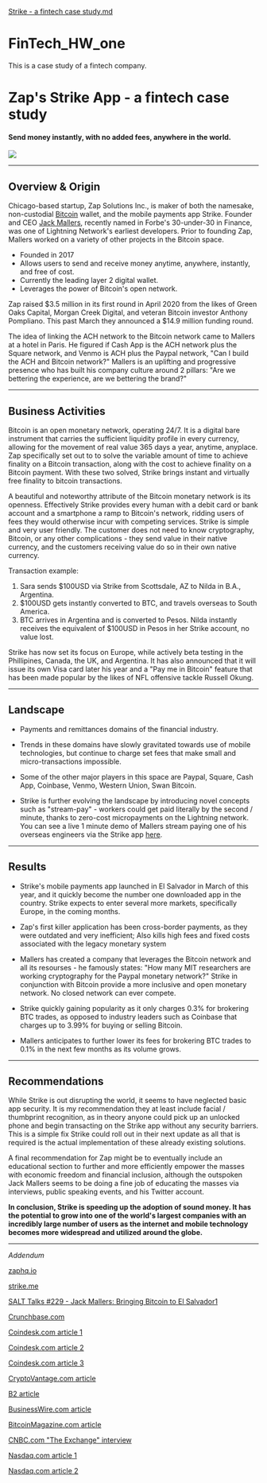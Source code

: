 [Strike - a fintech case study.md](https://github.com/cryptome/FinTech_HW_one/files/7026614/Strike.-.a.fintech.case.study.md)


# FinTech_HW_one
This is a case study of a fintech company.

# Zap's Strike App - a fintech case study

#### Send money instantly, with no added fees, anywhere in the world.

![](https://blog.bitnovo.com/wp-content/uploads/2021/02/que%CC%81-es-strike-by-Zap-1024x701.jpg)



___

## Overview & Origin

Chicago-based startup, Zap Solutions Inc., is maker of both the namesake, non-custodial [Bitcoin](https://bitcoin.org/en/) wallet, and the mobile payments app Strike. Founder and CEO [Jack Mallers](https://www.forbes.com/30-under-30/2021/finance/?profile=jack-mallers), recently named in Forbe's 30-under-30 in Finance, was one of Lightning Network's earliest developers. Prior to founding Zap, Mallers worked on a variety of other projects in the Bitcoin space.

- Founded in 2017
- Allows users to send and receive money anytime, anywhere, instantly, and free of cost.
- Currently the leading layer 2 digital wallet. 
- Leverages the power of Bitcoin's open network. 

Zap raised $3.5 million in its first round in April 2020 from the likes of Green Oaks Capital, Morgan Creek Digital, and veteran Bitcoin investor Anthony Pompliano. This past March they announced a $14.9 million funding round.

The idea of linking the ACH network to the Bitcoin network came to Mallers at a hotel in Paris. He figured if Cash App is the ACH network plus the Square network, and Venmo is ACH plus the Paypal network, "Can I build the ACH and Bitcoin network?" Mallers is an uplifting and progressive presence who has built his company culture around 2 pillars: "Are we bettering the experience, are we bettering the brand?"



---

## Business Activities

Bitcoin is an open monetary network, operating 24/7. It is a digital bare instrument that carries the sufficient liquidity profile in every currency, allowing for the movement of real value 365 days a year, anytime, anyplace. Zap specifically set out to to solve the variable amount of time to achieve finality on a Bitcoin transaction, along with the cost to achieve finality on a Bitcoin payment. With these two solved, Strike brings instant and virtually free finality to bitcoin transactions. 

A beautiful and noteworthy attribute of the Bitcoin monetary network is its openness. Effectively Strike provides every human with a debit card or bank account and a smartphone a ramp to Bitcoin's network, ridding users of fees they would otherwise incur with competing services.  Strike is simple and very user friendly. The customer does not need to know cryptography, Bitcoin, or any other complications - they send value in their native currency, and the customers receiving value do so in their own native currency.

Transaction example:

1. Sara sends $100USD via Strike from Scottsdale, AZ to Nilda in B.A., Argentina.
2. $100USD gets instantly converted to BTC, and travels overseas to South America.
3. BTC arrives in Argentina and is converted to Pesos. Nilda instantly receives the equivalent of $100USD in Pesos in her Strike account, no value lost.

Strike has now set its focus on Europe, while actively beta testing in the Phillipines, Canada, the UK, and Argentina. It has also announced that it will issue its own Visa card later his year and a "Pay me in Bitcoin" feature that has been made popular by the likes of NFL offensive tackle Russell Okung.



___

## Landscape

- Payments and remittances domains of the financial industry.

- Trends in these domains have slowly gravitated towards use of mobile technologies, but continue to charge set fees that make small and micro-transactions impossible.

- Some of the other major players in this space are Paypal, Square, Cash App, Coinbase, Venmo, Western Union, Swan Bitcoin.

- Strike is further evolving the landscape by introducing novel concepts such as "stream-pay" - workers could get paid literally by the second / minute, thanks to zero-cost micropayments on the Lightning network. You can see a live 1 minute demo of Mallers stream paying one of his overseas engineers via the Strike app [here](https://www.youtube.com/watch?v=Rt2C3CsLi7k).

  

___

## Results

- Strike's mobile payments app launched in El Salvador in March of this year, and it quickly become the number one downloaded app in the country. Strike expects to enter several more markets, specifically Europe, in the coming months.

- Zap's first killer application has been cross-border payments, as they were outdated and very inefficient; Also kills high fees and fixed costs associated with the legacy monetary system

- Mallers has created a company that leverages the Bitcoin network and all its resourses - he famously states: "How many MIT researchers are working cryptography for the Paypal monetary network?" Strike in conjunction with Bitcoin provide a more inclusive and open monetary network. No closed network can ever compete.

- Strike quickly gaining popularity as it only charges 0.3% for brokering BTC trades, as opposed to industry leaders such as Coinbase that charges up to 3.99% for buying or selling Bitcoin.

- Mallers anticipates to further lower its fees for brokering BTC trades to 0.1% in the next few months as its volume grows.

  

___

## Recommendations

While Strike is out disrupting the world, it seems to have neglected basic app security. It is my recommendation they at least include facial / thumbprint recognition, as in theory anyone could pick up an unlocked phone and begin transacting on the Strike app without any security barriers. This is a simple fix Strike could roll out in their next update as all that is required is the actual implementation of these already existing solutions.

A final recommendation for Zap might be to eventually include an educational section to further and more efficiently empower the masses with economic freedom and financial inclusion, although the outspoken Jack Mallers seems to be doing a fine job of educating the masses via interviews, public speaking events, and his Twitter account.

**In conclusion, Strike is speeding up the adoption of sound money. It has the potential to grow into one of the world's largest companies with an incredibly large number of users as the internet and mobile technology becomes more widespread and utilized around the globe.**

____

*Addendum*

[zaphq.io](https://zaphq.io/ )

[strike.me](https://strike.me/)

[SALT Talks #229 - Jack Mallers: Bringing Bitcoin to El Salvador1](https://www.youtube.com/watch?v=4tLo74533xc )

[Crunchbase.com](https://www.crunchbase.com/organization/zap-solutions-a2c2)

[Coindesk.com article 1](https://www.coindesk.com/bitcoin-lightning-startup-zap-global-fiat-pairs-stablecoins )

[Coindesk.com article 2](https://www.coindesk.com/lightning-startup-zap-raised-3-5m-for-bitcoin-app-ahead-of-visa-deal )

[Coindesk.com article 3](https://www.coindesk.com/strike-launches-bitcoin-lightning-payment-app-in-el-salvador-full-eu-support-is-next )

[CryptoVantage.com article](https://www.cryptovantage.com/best-crypto-tools/strike/ )

[B2 article](https://www.businessofbusiness.com/articles/what-is-strike-El-Salvador-bitcoin-announcement/)

[BusinessWire.com article](https://www.businesswire.com/news/home/20210605005045/en/Strike-Drives-Bitcoin-Forward-as-El-Salvador-Becomes-World%E2%80%99s-First-Country-to-Adopt-Bitcoin-as-Legal-Tender)

[BitcoinMagazine.com article](https://bitcoinmagazine.com/business/lightning-wallet-strike-now-enables-bitcoin-withdrawals )

[CNBC.com "The Exchange" interview](https://www.cnbc.com/video/2021/08/12/strike-ceo-on-paying-with-bitcoin.html )

[Nasdaq.com article 1](https://www.nasdaq.com/articles/zaps-strike-moves-to-public-beta-2020-07-02 )

[Nasdaq.com article 2](https://www.nasdaq.com/articles/jack-mallers-strike-rolls-out-bitcoin-buys-going-head-to-head-with-coinbase-2021-07-01 )
